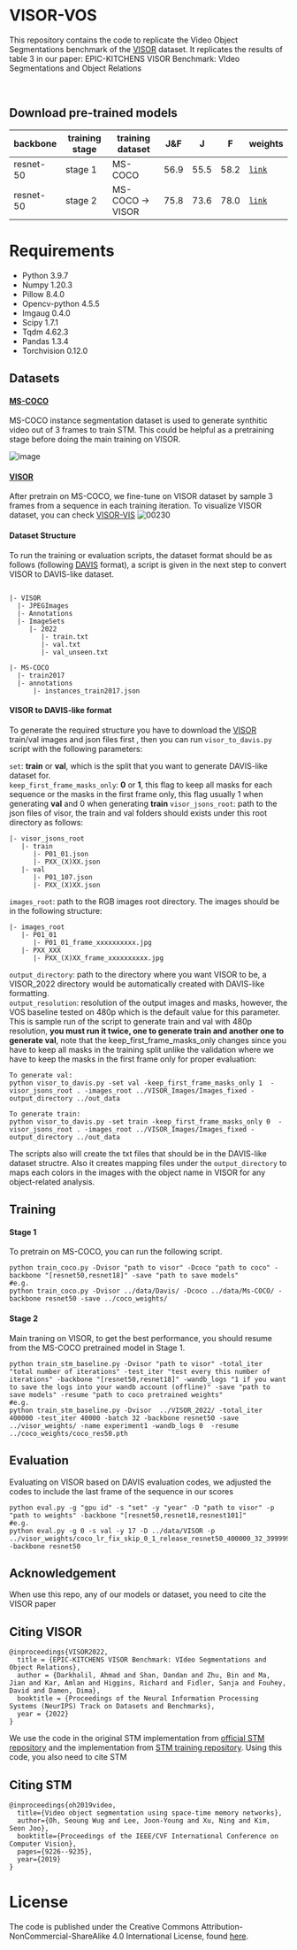 # VISOR-VOS

This repository contains the code to replicate the Video Object Segmentations benchmark of the [VISOR](https://epic-kitchens.github.io/VISOR/) dataset. It replicates the results of table 3 in our paper: EPIC-KITCHENS VISOR Benchmark: VIdeo Segmentations and Object Relations

<br>

## Download pre-trained models

| backbone |  training stage | training dataset | J&F | J |  F  | weights |
| ------------- | ------------- | ------------- | ------------- | ------------- | ------------- | ------------- |
| resnet-50 |  stage 1 | MS-COCO | 56.9 | 55.5 | 58.2 | [`link`](https://www.dropbox.com/s/bsy577kflurboav/coco_res50.pth?dl=0) |
| resnet-50 | stage 2 | MS-COCO -> VISOR | 75.8 | 73.6 | 78.0 | [`link`](https://www.dropbox.com/s/6vkkr6vbx7ybku3/coco_lr_fix_skip_0_1_release_resnet50_400000_32_399999.pth?dl=0) |


# Requirements
- Python 3.9.7
- Numpy 1.20.3
- Pillow 8.4.0
- Opencv-python 4.5.5
- Imgaug 0.4.0
- Scipy 1.7.1
- Tqdm 4.62.3
- Pandas 1.3.4
- Torchvision 0.12.0

## Datasets

#### [MS-COCO](https://cocodataset.org/#home)
MS-COCO instance segmentation dataset is used to generate synthitic video out of 3 frames to train STM. This could be helpful as a pretraining stage before doing the main training on VISOR. <br>

![image](https://user-images.githubusercontent.com/19390123/115352832-62fb7d00-a1ea-11eb-9fbe-1f84bf74905d.png)


#### [VISOR](https://epic-kitchens.github.io/VISOR/)
After pretrain on MS-COCO, we fine-tune on VISOR dataset by sample 3 frames from a sequence in each training iteration. To visualize VISOR dataset, you can check [VISOR-VIS](https://github.com/epic-kitchens/VISOR-VIS)
![00230](https://user-images.githubusercontent.com/24276671/192192037-bec3f981-0cc5-405d-85bc-610e883d0466.jpg)


#### Dataset Structure
To run the training or evaluation scripts, the dataset format should be as follows (following [DAVIS](https://davischallenge.org/) format), a script is given in the next step to convert VISOR to DAVIS-like dataset.
```

|- VISOR
  |- JPEGImages
  |- Annotations
  |- ImageSets
     |- 2022
        |- train.txt
        |- val.txt
        |- val_unseen.txt

|- MS-COCO
  |- train2017
  |- annotations
      |- instances_train2017.json
```

#### VISOR to DAVIS-like format
To generate the required structure you have to download the [VISOR](https://epic-kitchens.github.io/VISOR/) train/val images and json files first , then you can run ```visor_to_davis.py``` script with the following parameters:

`set`: **train** or **val**, which is the split that you want to generate DAVIS-like dataset for. <br>
`keep_first_frame_masks_only`: **0** or **1**, this flag to keep all masks for each sequence or the masks in the first frame only, this flag usually 1 when generating  **val** and 0 when generating **train**
`visor_jsons_root`: path to the json files of visor, the train and val folders should exists under this root directory as follows: 
```
|- visor_jsons_root
   |- train
      |- P01_01.json
      |- PXX_(X)XX.json
   |- val
      |- P01_107.json
      |- PXX_(X)XX.json
```
`images_root`: path to the RGB images root directory. The images should be in the following structure: 
```
|- images_root
   |- P01_01
      |- P01_01_frame_xxxxxxxxxx.jpg
   |- PXX_XXX
      |- PXX_(X)XX_frame_xxxxxxxxxx.jpg
```
`output_directory`: path to the directory where you want VISOR to be, a VISOR_2022 directory would be automatically created with DAVIS-like formatting. <br>
`output_resolution`: resolution of the output images and masks, however, the VOS baseline tested on 480p which is the default value for this parameter.
<br>
This is sample run of the script to generate train and val with 480p resolution, **you must run it twice, one to generate train and another one to generate val**, note that the keep_first_frame_masks_only changes since you have to keep all masks in the training split unlike the validation where we have to keep the masks in the first frame only for proper evaluation:
```
To generate val:
python visor_to_davis.py -set val -keep_first_frame_masks_only 1  -visor_jsons_root . -images_root ../VISOR_Images/Images_fixed -output_directory ../out_data

To generate train:
python visor_to_davis.py -set train -keep_first_frame_masks_only 0  -visor_jsons_root . -images_root ../VISOR_Images/Images_fixed -output_directory ../out_data
```

The scripts also will create the txt files that should be in the DAVIS-like dataset structre. Also it creates mapping files under the `output_directory` to maps each colors in the images with the object name in VISOR for any object-related analysis.
## Training

#### Stage 1
To pretrain on MS-COCO, you can run the following script.
```
python train_coco.py -Dvisor "path to visor" -Dcoco "path to coco" -backbone "[resnet50,resnet18]" -save "path to save models"
#e.g.
python train_coco.py -Dvisor ../data/Davis/ -Dcoco ../data/Ms-COCO/ -backbone resnet50 -save ../coco_weights/
```

#### Stage 2
Main traning on VISOR, to get the best performance, you should resume from the MS-COCO pretrained model in Stage 1.
```
python train_stm_baseline.py -Dvisor "path to visor" -total_iter "total number of iterations" -test_iter "test every this number of iterations" -backbone "[resnet50,resnet18]" -wandb_logs "1 if you want to save the logs into your wandb account (offline)" -save "path to save models" -resume "path to coco pretrained weights"
#e.g. 
python train_stm_baseline.py -Dvisor  ../VISOR_2022/ -total_iter 400000 -test_iter 40000 -batch 32 -backbone resnet50 -save ../visor_weights/ -name experiment1 -wandb_logs 0  -resume ../coco_weights/coco_res50.pth
```

## Evaluation
Evaluating on VISOR based on DAVIS evaluation codes, we adjusted the codes to include the last frame of the sequence in our scores 
```
python eval.py -g "gpu id" -s "set" -y "year" -D "path to visor" -p "path to weights" -backbone "[resnet50,resnet18,resnest101]"
#e.g.
python eval.py -g 0 -s val -y 17 -D ../data/VISOR -p ../visor_weights/coco_lr_fix_skip_0_1_release_resnet50_400000_32_399999.pth -backbone resnet50
```

## Acknowledgement

When use this repo, any of our models or dataset, you need to cite the VISOR paper

## Citing VISOR
```
@inproceedings{VISOR2022,
  title = {EPIC-KITCHENS VISOR Benchmark: VIdeo Segmentations and Object Relations},
  author = {Darkhalil, Ahmad and Shan, Dandan and Zhu, Bin and Ma, Jian and Kar, Amlan and Higgins, Richard and Fidler, Sanja and Fouhey, David and Damen, Dima},
  booktitle = {Proceedings of the Neural Information Processing Systems (NeurIPS) Track on Datasets and Benchmarks},
  year = {2022}
}
```

We use the code in the original STM implementation from [official STM repository](https://github.com/seoungwugoh/STM) and the implementation from [STM training repository](https://github.com/haochenheheda/Training-Code-of-STM). Using this code, you also need to cite STM

## Citing STM
```
@inproceedings{oh2019video,
  title={Video object segmentation using space-time memory networks},
  author={Oh, Seoung Wug and Lee, Joon-Young and Xu, Ning and Kim, Seon Joo},
  booktitle={Proceedings of the IEEE/CVF International Conference on Computer Vision},
  pages={9226--9235},
  year={2019}
}
```

# License

The code is published under the Creative Commons Attribution-NonCommercial-ShareAlike 4.0 International License, found [here](https://creativecommons.org/licenses/by-nc-sa/4.0/).
